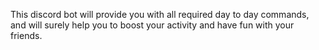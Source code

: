 This discord bot will provide you with all required day to day commands, 
and will surely help you to boost your activity and have fun with your friends.
